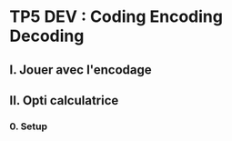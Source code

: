 # TP5 DEV : Coding Encoding Decoding

## I. Jouer avec l'encodage

## II. Opti calculatrice

### 0. Setup